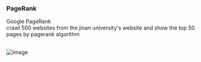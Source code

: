 ### PageRank
Google PageRank<br>
crawl 500 websites from the jinan university's website and show the top 50 pages by pagerank algorithm<br>
<br>

![Image](http://www.jsphlim.cn/docs/5.png)
